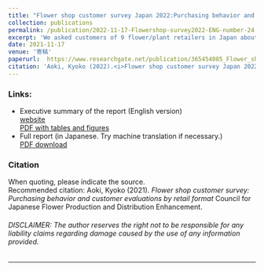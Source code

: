 ```yaml
---
title: "Flower shop customer survey Japan 2022:Purchasing behavior and customer evaluations by retail format"  
collection: publications  
permalink: /publication/2022-11-17-Flowershop-survey2022-ENG-number-24
excerpt: 'We asked customers of 9 flower/plant retailers in Japan about their purchasing behaviors and evaluations of the shops they use. The 9 outlets surveyed include florists, supermarkets, home improvement centers, net shops and compound shops. N=1005 in total. This research was funded by the Ministry of Agriculture, Forestry and Fisheries (MAFF), Japan, and conducted by the Council for Japanese Flower Production and Distribution Enhancement. [Contents] Purchase frequency, average customer spending（ACS）, purchased items, reasons for use, level of affection (involvement) toward flowers and plants. Customer Satisfaction indices: Comprehensive customer satisfaction, need fulfilment, quality perception, cost-performance, emotional fulfilment, repeat purchase intention (customer loyalty), affinity with the shop (inner loyalty) and willingness to recommend Good points and areas to be improved of the store (free description). [Key findings] ● Purchase behavior - Overall, 48% of the respondents buy flowers and plants for home use, 39% for gifts and 23% for religious offering for the deceased. Supermarkets are characterized by the heavy reliance (approx.40%) on specific items for customary religious offerings. - Average customer spending（ACS）per visit stands at 2,169 yen (1 USD=139 yen). The ACS at supermarkets is 868 yen. - Specialty florists have the highest ratio of steady clientele who “always use the shop" (16%). '  
date: 2021-11-17
venue: '寄稿'
paperurl:  https://www.researchgate.net/publication/365454085_Flower_shop_customer_survey_Japan_2022_Purchasing_behavior_and_customer_evaluations_by_retail_format_Executive_Summary_English_version
citation: 'Aoki, Kyoko (2022).<i>Flower shop customer survey Japan 2022: Purchasing behavior and customer evaluations by retail format. Executive Summary (English version)</i>.Council for Japanese Flower Production and Distribution Enhancement(MPS Japan).'
---
```


### Links:  
- Executive summary of the report (English version)  
  [website](https://gerdaresearch.github.io/posts/2022-11-17-blog-post-14/)  
  [PDF with tables and figures](https://www.researchgate.net/publication/365454085_Flower_shop_customer_survey_Japan_2022_Purchasing_behavior_and_customer_evaluations_by_retail_format_Executive_Summary_English_version)  
- Full report (in Japanese. Try machine translation if necessary.)  
  [PDF download](https://www.researchgate.net/publication/364350432_huadianliyongzhediaozha_2022nianyetaibienoliyongzhuangkuangtogukepingsi_Flower_shop_customer_survey_2022_Japan)  

### Citation  
When quoting, please indicate the source.  
Recommended citation: Aoki, Kyoko (2021). *Flower shop customer survey: Purchasing behavior and customer evaluations by retail format* Council for Japanese Flower Production and Distribution Enhancement.  


###### DISCLAIMER: The author reserves the right not to be responsible for any liability claims regarding damage caused by the use of any information provided.  

---
